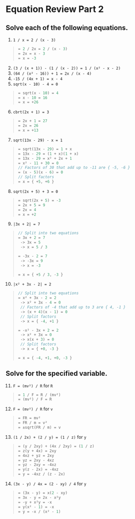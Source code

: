 # Equation Review Part 2

## Solve each of the following equations.

1. `1 / x = 2 / (x - 3)`
> ```rs
> = 2 / 2x = 2 / (x - 3)
> = 2x = x - 3
> = x = -3
> ```
2. `(3 / (x + 1)) - (1 / (x - 2)) = 1 / (x² - x - 2)`
3. `(64 / (x² - 16)) + 1 = 2x / (x - 4)`
4. `-15 / (4x + 1) = x - 4`
5. `sqrt(x - 10) - 4 = 0`
> ```rs
> = sqrt(x - 10) = 4
> = x - 10 = 16
> = x = +26
> ```
6. `cbrt(2x + 1) = 3`
> ```rs
> = 2x + 1 = 27
> = 2x = 26
> = x = +13
> ```
7. `sqrt(13x - 29) - x = 1`
> ```rs
> = sqrt(13x - 29) = 1 + x
> = 13x - 29 = (1 + x)(1 + x)
> = 13x - 29 = x² + 2x + 1
> = x² - 11 + 30 = 0
> // Factors of 30 that add up to -11 are { -5, -6 }
> = (x - 5)(x - 6) = 0
> // Split factors
> = x = { +5, +6 }
> ```
8. `sqrt(2x + 5) + 3 = 0`
> ```rs
> = sqrt(2x + 5) = -3
> = 2x + 5 = 9
> = 2x = 4
> = x = +2
> ```
9.  `|3x + 2| = 7`
> ```rs
> // Split into two equations
> = 3x + 2 = 7
>  -> 3x = 5
>  -> x = 5 / 3
>
> = -3x - 2 = 7
>  -> -3x = 9
>  -> x = -3 
>
> = x = { +5 / 3, -3 }
> ```
10. `|x² + 3x - 2| = 2`
> ```rs
> // Split into two equations
> = x² + 3x - 2 = 2
>  -> x² + 3x - 4 = 0
>  // Factors of -4 that add up to 3 are { 4, -1 }
>  -> (x + 4)(x - 1) = 0
>  // Split factors
>  -> x = { -4, +1 }
>
> = -x² - 3x + 2 = 2
>  -> x² + 3x = 0
>  -> x(x + 3) = 0
>  // Split factors
>  -> x = { +0, -3 }
>
> = x = { -4, +1, +0, -3 }
> ```

## Solve for the specified variable.

11. `F = (mv²) / R` for `R`
> ```rs
> = 1 / F = R / (mv²)
> = (mv²) / F = R
> ```
12. `F = (mv²) / R` for `v`
> ```rs
> = FR = mv²
> = FR / m = v²
> = ±sqrt(FR / m) = v
> ```
13. `(1 / 2x) + (2 / y) = (1 / z)` for `y`
> ```rs
> = (y / 2xy) + (4x / 2xy) = (1 / z)
> = z(y + 4x) = 2xy
> = 4xz + yz = 2xy
> = yz = 2xy - 4xz
> = yz - 2xy = -4xz
> = y(z - 2x) = -4xz
> = y = -4xz / (z - 2x)
> ```
14. `(3x - y) / 4x = (2 - xy) / 4` for `y`
> ```rs
> = (3x - y) = x(2 - xy)
> = 3x - y = 2x - x²y
> = -y + x²y = -x
> = y(x² - 1) = -x
> = y = -x / (x² - 1)
> ```